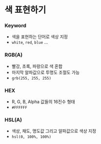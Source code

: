 # 색 표현하기
### Keyword
* 색을 표현하는 단어로 색상 지정
* `white`, `red`, `blue` ...

### RGB(A)
* 빨강, 초록, 파랑으로 색 혼합
* 마지막 알파값으로 투명도 조절도 가능
* `grb(255, 255, 255)`

### HEX
* R, G, B, Alpha 값들의 16진수 형태
* `#FFFFFF`

### HSL(A)
* 색상, 채도, 명도값 그리고 알파값으로 색상 지정
* `hsl(0, 100%, 100%)`